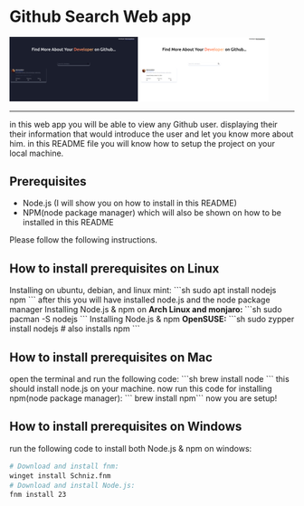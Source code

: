 <h1>Github Search Web app</h1>
<p float="left">
  <img src="/dark-mode.png" width=45% />
  <img src="/light-mode.png" width=45% /> 
</p>
<hr>
in this web app you will be able to view any Github user. displaying their their information that would introduce the user and let you know more about him.
in this README file you will know how to setup the project on your local machine.

<b><h2>Prerequisites</h2></b>
<ul>
    <li>Node.js (I will show you on how to install in this README)</li>
    <li>NPM(node package manager) which will also be shown on how to be installed in this README</li>
</ul>
<p>Please follow the following instructions.</p>
<b><h2>How to install prerequisites on Linux</h2></b>
Installing on ubuntu, debian, and linux mint: 
```sh
sudo apt install nodejs npm
``` 
after this you will have installed node.js and the node package manager
Installing Node.js & npm on <b>Arch Linux and monjaro: </b>
```sh
sudo pacman -S nodejs
```
Installing Node.js & npm <b>OpenSUSE:</b> 
```sh
sudo zypper install nodejs # also installs npm
```
<b><h2>How to install prerequisites on Mac</h2></b>
open the terminal and run the following code:
 ```sh
 brew install node
 ```
this should install node.js on your machine.
now run this code for installing npm(node package manager): ```
brew install npm```
now you are setup!

<b><h2>How to install prerequisites on Windows</h2></b>
run the following code to install both Node.js & npm on windows:
```sh
# Download and install fnm:
winget install Schniz.fnm
# Download and install Node.js:
fnm install 23
```